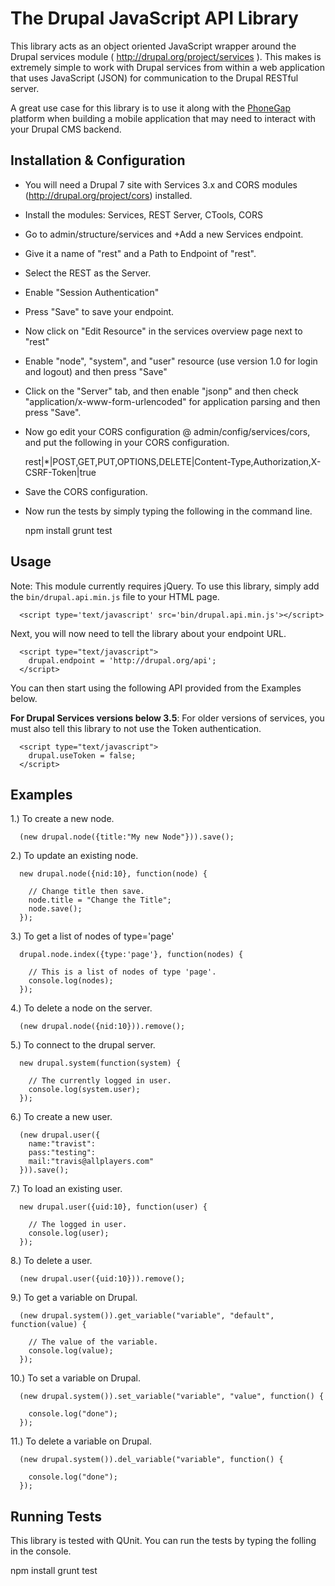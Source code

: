 The Drupal JavaScript API Library
==================================

This library acts as an object oriented JavaScript wrapper around the
Drupal services module ( http://drupal.org/project/services ).
This makes is extremely simple to work with Drupal services from within a web
application that uses JavaScript (JSON) for communication to the Drupal RESTful
server.

A great use case for this library is to use it along with the <a href="http://phonegap.com/">PhoneGap</a> platform
when building a mobile application that may need to interact with your Drupal CMS backend.

Installation & Configuration
----------------------------------------

  * You will need a Drupal 7 site with Services 3.x and CORS modules (http://drupal.org/project/cors) installed.
  * Install the modules: Services, REST Server, CTools, CORS
  * Go to admin/structure/services and +Add a new Services endpoint.
  * Give it a name of "rest" and a Path to Endpoint of "rest".
  * Select the REST as the Server.
  * Enable "Session Authentication"
  * Press "Save" to save your endpoint.
  * Now click on "Edit Resource" in the services overview page next to "rest"
  * Enable "node", "system", and "user" resource (use version 1.0 for login and logout) and then press "Save"
  * Click on the "Server" tab, and then enable "jsonp" and then check "application/x-www-form-urlencoded" for application parsing and then press "Save".
  * Now go edit your CORS configuration @ admin/config/services/cors, and put the following in your CORS configuration.

      rest|*|POST,GET,PUT,OPTIONS,DELETE|Content-Type,Authorization,X-CSRF-Token|true

  * Save the CORS configuration.
  * Now run the tests by simply typing the following in the command line.

      npm install
      grunt test

Usage
---------------------------------
Note: This module currently requires jQuery.
To use this library, simply add the ```bin/drupal.api.min.js``` file to your HTML page.

      <script type='text/javascript' src='bin/drupal.api.min.js'></script>

Next, you will now need to tell the library about your endpoint URL.

      <script type="text/javascript">
        drupal.endpoint = 'http://drupal.org/api';
      </script>

You can then start using the following API provided from the Examples below.

__For Drupal Services versions below 3.5__: For older versions of services, you must also tell this library
to not use the Token authentication.

      <script type="text/javascript">
        drupal.useToken = false;
      </script>

Examples
----------------------------------

  1.)  To create a new node.

      (new drupal.node({title:"My new Node"})).save();

  2.)  To update an existing node.

      new drupal.node({nid:10}, function(node) {

        // Change title then save.
        node.title = "Change the Title";
        node.save();
      });

   3.) To get a list of nodes of type='page'

      drupal.node.index({type:'page'}, function(nodes) {

        // This is a list of nodes of type 'page'.
        console.log(nodes);
      });

   4.) To delete a node on the server.

      (new drupal.node({nid:10})).remove();

   5.) To connect to the drupal server.

      new drupal.system(function(system) {

        // The currently logged in user.
        console.log(system.user);
      });

   6.) To create a new user.

      (new drupal.user({
        name:"travist":
        pass:"testing":
        mail:"travis@allplayers.com"
      })).save();

   7.) To load an existing user.

      new drupal.user({uid:10}, function(user) {

        // The logged in user.
        console.log(user);
      });

   8.) To delete a user.

      (new drupal.user({uid:10})).remove();


   9.) To get a variable on Drupal.

      (new drupal.system()).get_variable("variable", "default", function(value) {

        // The value of the variable.
        console.log(value);
      });

  10.) To set a variable on Drupal.

      (new drupal.system()).set_variable("variable", "value", function() {

        console.log("done");
      });

  11.) To delete a variable on Drupal.

      (new drupal.system()).del_variable("variable", function() {

        console.log("done");
      });

Running Tests
----------------------
This library is tested with QUnit.  You can run the tests by typing the folling in the console.

  npm install
  grunt test